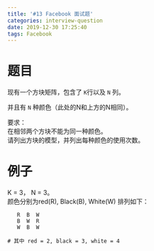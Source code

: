 ```yaml
---
title: '#13 Facebook 面试题'
categories: interview-question
date: 2019-12-30 17:25:40
tags: Facebook
---
```


# 题目
现有一个方块矩阵，包含了 `K`行以及 `N` 列。

并且有 `N` 种颜色（此处的N和上方的N相同）。

要求：  
在相邻两个方块不能为同一种颜色。  
请列出方块的模型，并列出每种颜色的使用次数。

# 例子
K = 3， N = 3。  
颜色分别为red(R), Black(B), White(W)
排列如下：
```
   R  B  W
   B  W  R
   W  B  W

# 其中 red = 2, black = 3, white = 4
```